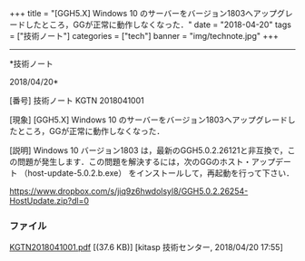 ﻿+++
title = "[GGH5.X] Windows 10 のサーバーをバージョン1803へアップグレードしたところ，GGが正常に動作しなくなった．"
date = "2018-04-20"
tags = ["技術ノート"]
categories = ["tech"]
banner = "img/technote.jpg"
+++

-----------------------------------------------------------------------------------------------------------------------------

*技術ノート

2018/04/20*


[番号]
技術ノート KGTN 2018041001

[現象]
[GGH5.X] Windows 10
のサーバーをバージョン1803へアップグレードしたところ，GGが正常に動作しなくなった．

[説明]
Windows 10 バージョン1803
は，最新のGGH5.0.2.26121と非互換で，この問題が発生します．この問題を解決するには，次のGGのホスト・アップデート
（host-update-5.0.2.b.exe） をインストールして，再起動を行って下さい．

<https://www.dropbox.com/s/jiq9z6hwdolsyl8/GGH5.0.2.26254-HostUpdate.zip?dl=0>


### ファイル

 
 


[KGTN2018041001.pdf](http://techreport.kitasp.net/attachments/download/4009/KGTN2018041001.pdf)
 [(37.6 KB)] [kitasp 技術センター, 2018/04/20
17:55]


 


 

